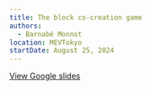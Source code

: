 ```yaml
---
title: The block co-creation game
authors:
  - Barnabé Monnot
location: MEVTokyo
startDate: August 25, 2024
---
```


[View Google slides](https://docs.google.com/presentation/d/1J5knsYx0X9PqI8-cgu-Cy1TIHD7tHdpXQKl3db2wVhg/edit?usp=sharing)

